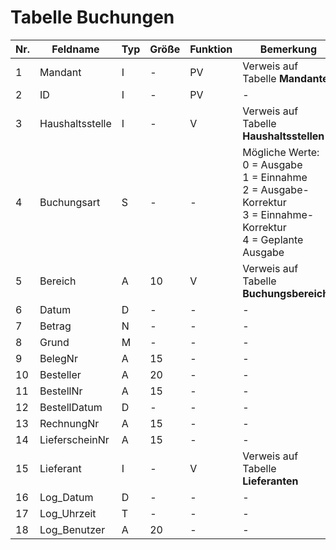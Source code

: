 # Tabelle Buchungen


Nr.|Feldname|Typ|Größe|Funktion|Bemerkung
--|--|--|--|--|--
1|Mandant|I|-|PV|Verweis auf Tabelle **Mandanten**
2|ID|I|-|PV|-
3|Haushaltsstelle|I|-|V|Verweis auf Tabelle **Haushaltsstellen**
4|Buchungsart|S|-|-|Mögliche Werte:<br/>0 = Ausgabe<br/>1 = Einnahme<br/>2 = Ausgabe-Korrektur<br/>3 = Einnahme-Korrektur<br/>4 = Geplante Ausgabe
5|Bereich|A|10|V|Verweis auf Tabelle **Buchungsbereiche**
6|Datum|D|-|-|-
7|Betrag|N|-|-|-
8|Grund|M|-|-|-
9|BelegNr|A|15|-|-
10|Besteller|A|20|-|-
11|BestellNr|A|15|-|-
12|BestellDatum|D|-|-|-
13|RechnungNr|A|15|-|-
14|LieferscheinNr|A|15|-|-
15|Lieferant|I|-|V|Verweis auf Tabelle **Lieferanten**
16|Log_Datum|D|-|-|-
17|Log_Uhrzeit|T|-|-|-
18|Log_Benutzer|A|20|-|-
